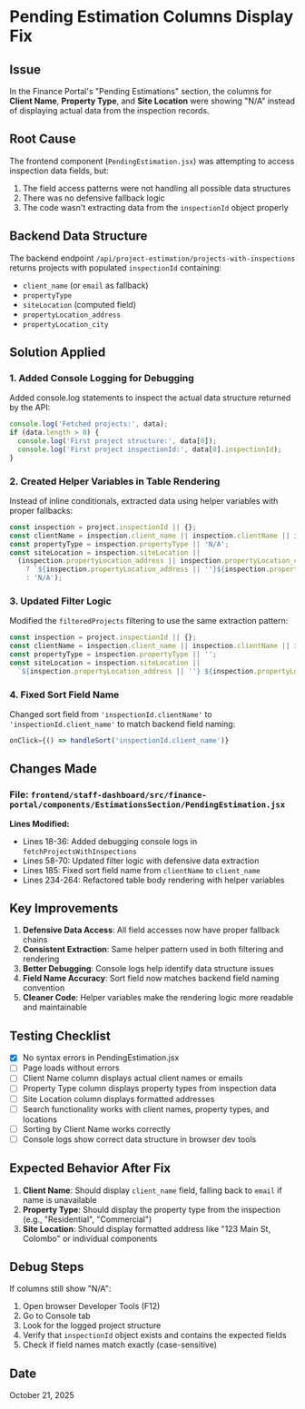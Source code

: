 # Pending Estimation Columns Display Fix

## Issue
In the Finance Portal's "Pending Estimations" section, the columns for **Client Name**, **Property Type**, and **Site Location** were showing "N/A" instead of displaying actual data from the inspection records.

## Root Cause
The frontend component (`PendingEstimation.jsx`) was attempting to access inspection data fields, but:
1. The field access patterns were not handling all possible data structures
2. There was no defensive fallback logic
3. The code wasn't extracting data from the `inspectionId` object properly

## Backend Data Structure
The backend endpoint `/api/project-estimation/projects-with-inspections` returns projects with populated `inspectionId` containing:
- `client_name` (or `email` as fallback)
- `propertyType`
- `siteLocation` (computed field)
- `propertyLocation_address`
- `propertyLocation_city`

## Solution Applied

### 1. Added Console Logging for Debugging
Added console.log statements to inspect the actual data structure returned by the API:
```javascript
console.log('Fetched projects:', data);
if (data.length > 0) {
  console.log('First project structure:', data[0]);
  console.log('First project inspectionId:', data[0].inspectionId);
}
```

### 2. Created Helper Variables in Table Rendering
Instead of inline conditionals, extracted data using helper variables with proper fallbacks:
```javascript
const inspection = project.inspectionId || {};
const clientName = inspection.client_name || inspection.clientName || inspection.email || 'N/A';
const propertyType = inspection.propertyType || 'N/A';
const siteLocation = inspection.siteLocation || 
  (inspection.propertyLocation_address || inspection.propertyLocation_city
    ? `${inspection.propertyLocation_address || ''}${inspection.propertyLocation_city ? (inspection.propertyLocation_address ? ', ' : '') + inspection.propertyLocation_city : ''}`
    : 'N/A');
```

### 3. Updated Filter Logic
Modified the `filteredProjects` filtering to use the same extraction pattern:
```javascript
const inspection = project.inspectionId || {};
const clientName = inspection.client_name || inspection.clientName || inspection.email || '';
const propertyType = inspection.propertyType || '';
const siteLocation = inspection.siteLocation || 
  `${inspection.propertyLocation_address || ''} ${inspection.propertyLocation_city || ''}`;
```

### 4. Fixed Sort Field Name
Changed sort field from `'inspectionId.clientName'` to `'inspectionId.client_name'` to match backend field naming:
```javascript
onClick={() => handleSort('inspectionId.client_name')}
```

## Changes Made

### File: `frontend/staff-dashboard/src/finance-portal/components/EstimationsSection/PendingEstimation.jsx`

**Lines Modified:**
- Lines 18-36: Added debugging console logs in `fetchProjectsWithInspections`
- Lines 58-70: Updated filter logic with defensive data extraction
- Lines 185: Fixed sort field name from `clientName` to `client_name`
- Lines 234-264: Refactored table body rendering with helper variables

## Key Improvements

1. **Defensive Data Access**: All field accesses now have proper fallback chains
2. **Consistent Extraction**: Same helper pattern used in both filtering and rendering
3. **Better Debugging**: Console logs help identify data structure issues
4. **Field Name Accuracy**: Sort field now matches backend field naming convention
5. **Cleaner Code**: Helper variables make the rendering logic more readable and maintainable

## Testing Checklist

- [x] No syntax errors in PendingEstimation.jsx
- [ ] Page loads without errors
- [ ] Client Name column displays actual client names or emails
- [ ] Property Type column displays property types from inspection data
- [ ] Site Location column displays formatted addresses
- [ ] Search functionality works with client names, property types, and locations
- [ ] Sorting by Client Name works correctly
- [ ] Console logs show correct data structure in browser dev tools

## Expected Behavior After Fix

1. **Client Name**: Should display `client_name` field, falling back to `email` if name is unavailable
2. **Property Type**: Should display the property type from the inspection (e.g., "Residential", "Commercial")
3. **Site Location**: Should display formatted address like "123 Main St, Colombo" or individual components

## Debug Steps

If columns still show "N/A":
1. Open browser Developer Tools (F12)
2. Go to Console tab
3. Look for the logged project structure
4. Verify that `inspectionId` object exists and contains the expected fields
5. Check if field names match exactly (case-sensitive)

## Date
October 21, 2025
